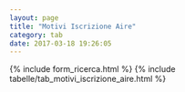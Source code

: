 ```yaml
---
layout: page
title: "Motivi Iscrizione Aire"
category: tab
date: 2017-03-18 19:26:05
---
```


{% include form_ricerca.html %}
{% include tabelle/tab_motivi_iscrizione_aire.html %}

